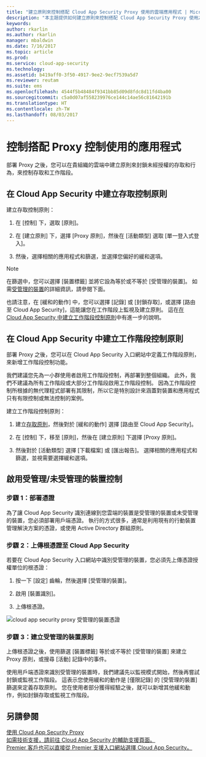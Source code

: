 ```yaml
---
title: "建立原則來控制搭配 Cloud App Security Proxy 使用的雲端應用程式 | Microsoft Docs"
description: "本主題提供如何建立原則來控制搭配 Cloud App Security Proxy 使用之雲端應用程式的相關資訊。"
keywords: 
author: rkarlin
ms.author: rkarlin
manager: mbaldwin
ms.date: 7/16/2017
ms.topic: article
ms.prod: 
ms.service: cloud-app-security
ms.technology: 
ms.assetid: b419aff0-3f50-4917-9ee2-9ecf7539a5d7
ms.reviewer: reutam
ms.suite: ems
ms.openlocfilehash: 4544f5b48484f9341bb85d09d8fdc8d11fd4ba00
ms.sourcegitcommit: c5a0d07af558239976ce144c14ae56c81642191b
ms.translationtype: HT
ms.contentlocale: zh-TW
ms.lasthandoff: 08/03/2017
---
```

# <a name="controlling-app-use-with-proxy-control"></a>控制搭配 Proxy 控制使用的應用程式

部署 Proxy 之後，您可以在貴組織的雲端中建立原則來封鎖未經授權的存取和行為，來控制存取和工作階段。

## <a name="create-access-control-policies-in-cloud-app-security"></a>在 Cloud App Security 中建立存取控制原則

建立存取控制原則：

1.  在 [控制] 下，選取 [原則]。

2.  在 [建立原則] 下，選擇 [Proxy 原則]，然後在 [活動類型] 選取 [單一登入式登入]。

3.  然後，選擇相關的應用程式和篩選，並選擇您偏好的緩和選項。

>[!NOTE]
> 在篩選中，您可以選擇 [裝置標籤] 並將它設為等於或不等於 [受管理的裝置]。 如需[受管理的裝置](#_Managed_devices)的詳細資訊，請參閱下面。

也請注意，在 [緩和的動作] 中，您可以選擇 [記錄] 或 [封鎖存取]，或選擇 [路由至 Cloud App Security]，這能讓您在工作階段上監視及建立原則。 這在[在 Cloud App Security 中建立工作階段控制原則](#_Creating_session_control)中有進一步的說明。

## <a name="create-session-control-policies-in-cloud-app-security"></a>在 Cloud App Security 中建立工作階段控制原則 

部署 Proxy 之後，您可以在 Cloud App Security 入口網站中定義工作階段原則，來新增工作階段控制功能。

我們建議您先為一小群使用者啟用工作階段控制，再部署到整個組織。 此外，我們不建議為所有工作階段或大部分工作階段啟用工作階段控制。 因為工作階段控制所根據的無代理程式部署有其限制，所以它是特別設計來涵蓋對裝置和應用程式只有有限控制或無法控制的案例。

建立工作階段控制原則：

1.  建立[存取原則](#working-with-proxy-control-features)，然後對於 [緩和的動作] 選擇 [路由至 Cloud App Security]。

2.  在 [控制] 下，移至 [原則]，然後在 [建立原則] 下選擇 [Proxy 原則]。

3.  然後對於 [活動類型] 選擇 [下載檔案] 或 [匯出報告]。 選擇相關的應用程式和篩選，並視需要選擇緩和選項。

## <a name="enabling-managedunmanaged-device-control"></a>啟用受管理/未受管理的裝置控制

### <a name="step-1-deploy-certificates"></a>步驟 1：部署憑證

為了讓 Cloud App Security 識別連線到您雲端的裝置是受管理的裝置或未受管理的裝置，您必須部署用戶端憑證。 執行的方式很多，通常是利用現有的行動裝置管理解決方案的憑證，或使用 Active Directory 群組原則。

### <a name="step-2-upload-the-root-certificate-to-cloud-app-security"></a>步驟 2：上傳根憑證至 Cloud App Security

若要在 Cloud App Security 入口網站中識別受管理的裝置，您必須先上傳憑證授權單位的根憑證：

1.  按一下 [設定] 齒輪，然後選擇 [受管理的裝置]。

2.  啟用 [裝置識別]。

3. 上傳根憑證。

![cloud app security proxy 受管理的裝置憑證](./media/managed-device-cert.png)

### <a name="step-3-create-managed-device-policies"></a>步驟 3：建立受管理的裝置原則

上傳根憑證之後，使用篩選 [裝置標籤] 等於或不等於 [受管理的裝置] 來建立 Proxy 原則，或搜尋 [活動] 記錄中的事件。

使用用戶端憑證來識別受管理的裝置時，我們建議先以監視模式開始，然後再嘗試封鎖或監視工作階段。 這表示您使用緩和的動作是 [僅限記錄] 的 [受管理的裝置] 篩選來定義存取原則。 您在使用者部分獲得經驗之後，就可以新增其他緩和動作，例如封鎖存取或監視工作階段。


## <a name="see-also"></a>另請參閱  
[使用 Cloud App Security Proxy](proxy-intro.md)   
[如需技術支援，請前往 Cloud App Security 的輔助支援頁面。](http://support.microsoft.com/oas/default.aspx?prid=16031)   
[Premier 客戶也可以直接從 Premier 支援入口網站選擇 Cloud App Security。](https://premier.microsoft.com/)  
  